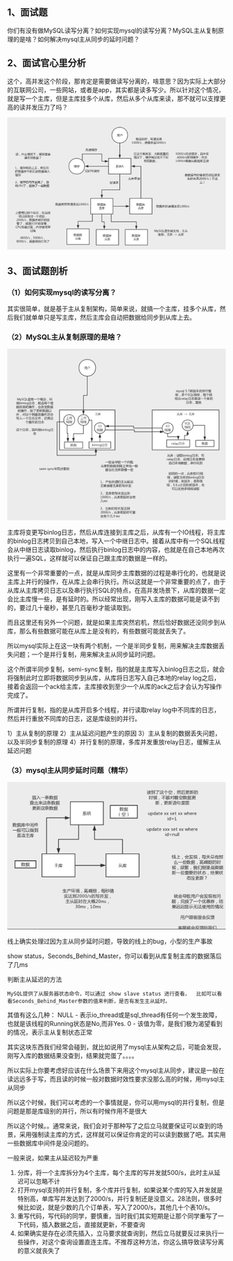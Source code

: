 

## 1、面试题

你们有没有做MySQL读写分离？如何实现mysql的读写分离？MySQL主从复制原理的是啥？如何解决mysql主从同步的延时问题？

<!--more-->




## 2、面试官心里分析

这个，高并发这个阶段，那肯定是需要做读写分离的，啥意思？因为实际上大部分的互联网公司，一些网站，或者是app，其实都是读多写少。所以针对这个情况，就是写一个主库，但是主库挂多个从库，然后从多个从库来读，那不就可以支撑更高的读并发压力了吗？


![01_为什么MySQL要读写分离](/img/01_为什么MySQL要读写分离.png)

## 3、面试题剖析

### （1）如何实现mysql的读写分离？

其实很简单，就是基于主从复制架构，简单来说，就搞一个主库，挂多个从库，然后我们就单单只是写主库，然后主库会自动把数据给同步到从库上去。

### （2）MySQL主从复制原理的是啥？

![02_MySQL主从复制原理](/img/02_MySQL主从复制原理.png)

主库将变更写binlog日志，然后从库连接到主库之后，从库有一个IO线程，将主库的binlog日志拷贝到自己本地，写入一个中继日志中。接着从库中有一个SQL线程会从中继日志读取binlog，然后执行binlog日志中的内容，也就是在自己本地再次执行一遍SQL，这样就可以保证自己跟主库的数据是一样的。

这里有一个非常重要的一点，就是从库同步主库数据的过程是串行化的，也就是说主库上并行的操作，在从库上会串行执行。所以这就是一个非常重要的点了，由于从库从主库拷贝日志以及串行执行SQL的特点，在高并发场景下，从库的数据一定会比主库慢一些，是有延时的。所以经常出现，刚写入主库的数据可能是读不到的，要过几十毫秒，甚至几百毫秒才能读取到。

而且这里还有另外一个问题，就是如果主库突然宕机，然后恰好数据还没同步到从库，那么有些数据可能在从库上是没有的，有些数据可能就丢失了。

所以mysql实际上在这一块有两个机制，一个是半同步复制，用来解决主库数据丢失问题；一个是并行复制，用来解决主从同步延时问题。

这个所谓半同步复制，semi-sync复制，指的就是主库写入binlog日志之后，就会将强制此时立即将数据同步到从库，从库将日志写入自己本地的relay log之后，接着会返回一个ack给主库，主库接收到至少一个从库的ack之后才会认为写操作完成了。

所谓并行复制，指的是从库开启多个线程，并行读取relay log中不同库的日志，然后并行重放不同库的日志，这是库级别的并行。

1）主从复制的原理
2）主从延迟问题产生的原因
3）主从复制的数据丢失问题，以及半同步复制的原理
4）并行复制的原理，多库并发重放relay日志，缓解主从延迟问题

### （3）mysql主从同步延时问题（精华）

![03_MySQL主从延迟导致的生产环境的问题](/img/03_MySQL主从延迟导致的生产环境的问题.png)

线上确实处理过因为主从同步延时问题，导致的线上的bug，小型的生产事故

show status，Seconds_Behind_Master，你可以看到从库复制主库的数据落后了几ms

 判断主从延迟的方法

    MySQL提供了从服务器状态命令，可以通过 show slave status 进行查看，  比如可以看看Seconds_Behind_Master参数的值来判断，是否有发生主从延时。
其值有这么几种：
NULL - 表示io_thread或是sql_thread有任何一个发生故障，也就是该线程的Running状态是No,而非Yes.
0 - 该值为零，是我们极为渴望看到的情况，表示主从复制状态正常


其实这块东西我们经常会碰到，就比如说用了mysql主从架构之后，可能会发现，刚写入库的数据结果没查到，结果就完蛋了。。。。

所以实际上你要考虑好应该在什么场景下来用这个mysql主从同步，建议是一般在读远远多于写，而且读的时候一般对数据时效性要求没那么高的时候，用mysql主从同步

所以这个时候，我们可以考虑的一个事情就是，你可以用mysql的并行复制，但是问题是那是库级别的并行，所以有时候作用不是很大

所以这个时候。。通常来说，我们会对于那种写了之后立马就要保证可以查到的场景，采用强制读主库的方式，这样就可以保证你肯定的可以读到数据了吧。其实用一些数据库中间件是没问题的。


一般来说，如果主从延迟较为严重

1. 分库，将一个主库拆分为4个主库，每个主库的写并发就500/s，此时主从延迟可以忽略不计
2. 打开mysql支持的并行复制，多个库并行复制，如果说某个库的写入并发就是特别高，单库写并发达到了2000/s，并行复制还是没意义。28法则，很多时候比如说，就是少数的几个订单表，写入了2000/s，其他几十个表10/s。
3. 重写代码，写代码的同学，要慎重，当时我们其实短期是让那个同学重写了一下代码，插入数据之后，直接就更新，不要查询
4. 如果确实是存在必须先插入，立马要求就查询到，然后立马就要反过来执行一些操作，对这个查询设置直连主库。不推荐这种方法，你这么搞导致读写分离的意义就丧失了



